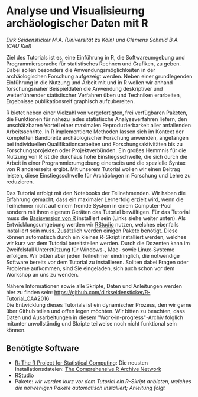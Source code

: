 # Analyse und Visualisieurng archäologischer Daten mit R
*Dirk Seidensticker M.A. (Universität zu Köln) und Clemens Schmid B.A. (CAU Kiel)*

Ziel des Tutorials ist es, eine Einführung in R, die Softwareumgebung und Programmiersprache für statistisches Rechnen und Grafiken, zu geben. Dabei sollen besonders die Anwendungsmöglichkeiten in der archäologischen Forschung aufgezeigt werden. Neben einer grundlegenden Einführung in die Nutzung und Arbeit mit und in R wollen wir anhand forschungsnaher Beispieldaten die Anwendung deskriptiver und weiterführender statistischer Verfahren üben und Techniken erarbeiten, Ergebnisse publikationsreif graphisch aufzubereiten.

R bietet neben einer Vielzahl von vorgefertigten, frei verfügbaren Paketen, die Funktionen für nahezu jedes statistische Analyseverfahren liefern, den unschätzbaren Vorteil einer maximalen Reproduzierbarkeit aller anfallenden Arbeitsschritte. In R implementierte Methoden lassen sich im Kontext der kompletten Bandbreite archäologischer Forschung anwenden, angefangen bei individuellen Qualifikationsarbeiten und Forschungsaktivitäten bis zu Forschungsprojekten oder Projektverbünden. Ein großes Hemmnis für die Nutzung von R ist die durchaus hohe Einstiegsschwelle, die sich durch die Arbeit in einer Programmierumgebung einerseits und die spezielle Syntax von R andererseits ergibt. Mit unserem Tutorial wollen wir einen Beitrag leisten, diese Einstiegsschwelle für Archäologen in Forschung und Lehre zu reduzieren.

Das Tutorial erfolgt mit den Notebooks der Teilnehmenden. Wir haben die Erfahrung gemacht, dass ein maximaler Lernerfolg erzielt wird, wenn die Teilnehmer nicht auf einem fremde System in einem Computer-Pool sondern mit ihren eigenen Geräten das Tutorial bewältigen. Für das Tutorial muss die [Basisversion von R](https://www.r-project.org/) installiert sein (Links siehe weiter unten). Als Entwicklungsumgebung werden wir [RStudio](https://www.rstudio.com/products/rstudio/) nutzen, welches ebenfalls installiert sein muss. Zusätzlich werden einigen Pakete benötigt. Diese können automatisch durch ein kleines R-Skript installiert werden, welches wir kurz vor dem Tutorial bereitstellen werden. Durch die Dozenten kann im Zweifelsfall Unterstützung für Windows-, Mac- sowie Linux-Systeme erfolgen. Wir bitten aber jeden Teilnehmer eindringlich, die notwendige Software bereits vor dem Tutorial zu installieren. Sollten dabei Fragen oder Probleme aufkommen, sind Sie eingeladen, sich auch schon vor dem Workshop an uns zu wenden.  

Nähere Informationen sowie alle Skripte, Daten und Anleitungen werden hier zu finden sein:  https://github.com/dirkseidensticker/R-Tutorial_CAA2016  
Die Entwicklung dieses Tutorials ist ein dynamischer Prozess, den wir gerne über Github teilen und offen legen möchten. Wir bitten zu beachten, dass Daten und Ausarbeitungen in diesem "Work-in-progress"-Archiv folglich mitunter unvollständig und Skripte teilweise noch nicht funktional sein können. 

## Benötigte Software
* [R: The R Project for Statistical Computing](https://www.r-project.org/): Die neusten Installationsdateien: [The Comprehensive R Archive Network](http://ftp5.gwdg.de/pub/misc/cran/)
* [RStudio](https://www.rstudio.com/products/rstudio/download/)
* Pakete: *wir werden kurz vor dem Tutorial ein R-Skript anbieten, welches die notwenigen Pakete automatisch installiert; Anleitung folgt*